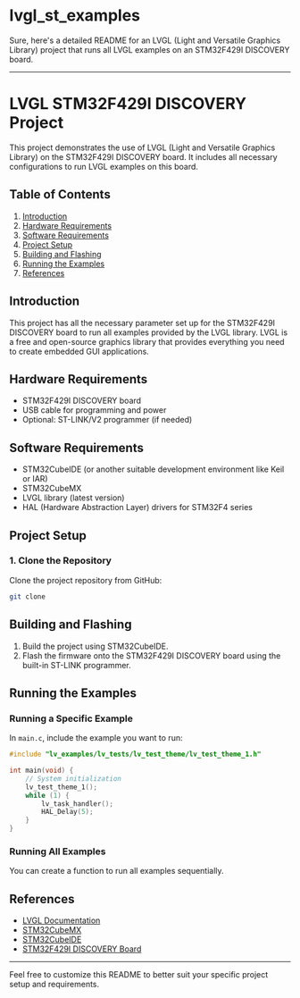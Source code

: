 # lvgl_st_examples

Sure, here's a detailed README for an LVGL (Light and Versatile Graphics Library) project that runs all LVGL examples on an STM32F429I DISCOVERY board.

---

# LVGL STM32F429I DISCOVERY Project

This project demonstrates the use of LVGL (Light and Versatile Graphics Library) on the STM32F429I DISCOVERY board. It includes all necessary configurations to run LVGL examples on this board.

## Table of Contents
1. [Introduction](#introduction)
2. [Hardware Requirements](#hardware-requirements)
3. [Software Requirements](#software-requirements)
4. [Project Setup](#project-setup)
5. [Building and Flashing](#building-and-flashing)
6. [Running the Examples](#running-the-examples)
7. [References](#references)

## Introduction
This project has all the necessary parameter set up for the STM32F429I DISCOVERY board to run all examples provided by the LVGL library. LVGL is a free and open-source graphics library that provides everything you need to create embedded GUI applications.

## Hardware Requirements
- STM32F429I DISCOVERY board
- USB cable for programming and power
- Optional: ST-LINK/V2 programmer (if needed)

## Software Requirements
- STM32CubeIDE (or another suitable development environment like Keil or IAR)
- STM32CubeMX
- LVGL library (latest version)
- HAL (Hardware Abstraction Layer) drivers for STM32F4 series

## Project Setup

### 1. Clone the Repository
Clone the project repository from GitHub:
```bash
git clone 
```
## Building and Flashing

1. Build the project using STM32CubeIDE.
2. Flash the firmware onto the STM32F429I DISCOVERY board using the built-in ST-LINK programmer.

## Running the Examples

### Running a Specific Example
In `main.c`, include the example you want to run:
```c
#include "lv_examples/lv_tests/lv_test_theme/lv_test_theme_1.h"

int main(void) {
    // System initialization
    lv_test_theme_1();
    while (1) {
        lv_task_handler();
        HAL_Delay(5);
    }
}
```

### Running All Examples
You can create a function to run all examples sequentially.

## References
- [LVGL Documentation](https://docs.lvgl.io/latest/en/html/index.html)
- [STM32CubeMX](https://www.st.com/en/development-tools/stm32cubemx.html)
- [STM32CubeIDE](https://www.st.com/en/development-tools/stm32cubeide.html)
- [STM32F429I DISCOVERY Board](https://www.st.com/en/evaluation-tools/32f429idiscovery.html)

---

Feel free to customize this README to better suit your specific project setup and requirements.
